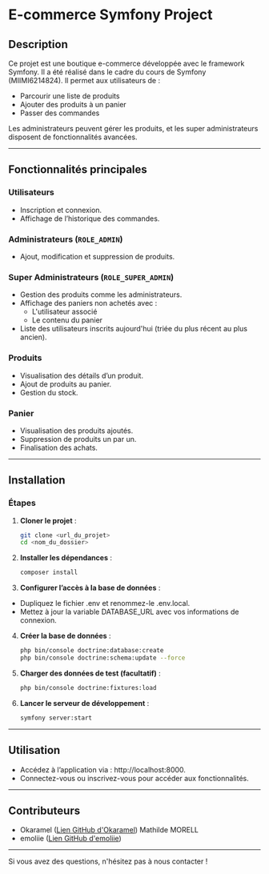 # E-commerce Symfony Project

## Description

Ce projet est une boutique e-commerce développée avec le framework Symfony. Il a été réalisé dans le cadre du cours de Symfony (MIIMI6214824). Il permet aux utilisateurs de :

- Parcourir une liste de produits
- Ajouter des produits à un panier
- Passer des commandes

Les administrateurs peuvent gérer les produits, et les super administrateurs disposent de fonctionnalités avancées.

---

## Fonctionnalités principales

### Utilisateurs
- Inscription et connexion.
- Affichage de l’historique des commandes.

### Administrateurs (`ROLE_ADMIN`)
- Ajout, modification et suppression de produits.

### Super Administrateurs (`ROLE_SUPER_ADMIN`)
- Gestion des produits comme les administrateurs.
- Affichage des paniers non achetés avec :
  - L'utilisateur associé
  - Le contenu du panier
- Liste des utilisateurs inscrits aujourd'hui (triée du plus récent au plus ancien).

### Produits
- Visualisation des détails d’un produit.
- Ajout de produits au panier.
- Gestion du stock.

### Panier
- Visualisation des produits ajoutés.
- Suppression de produits un par un.
- Finalisation des achats.

---

## Installation

### Étapes

1. **Cloner le projet** :
   ```bash
   git clone <url_du_projet>
   cd <nom_du_dossier>

2. **Installer les dépendances** :
    ```bash
    composer install

3. **Configurer l’accès à la base de données** :
- Dupliquez le fichier .env et renommez-le .env.local.
- Mettez à jour la variable DATABASE_URL avec vos informations de connexion.

4. **Créer la base de données** :
    ```bash
    php bin/console doctrine:database:create
    php bin/console doctrine:schema:update --force

5. **Charger des données de test (facultatif)** :
    ```bash
    php bin/console doctrine:fixtures:load

6. **Lancer le serveur de développement** :
    ```bash
    symfony server:start

---

## Utilisation
- Accédez à l’application via : http://localhost:8000.
- Connectez-vous ou inscrivez-vous pour accéder aux fonctionnalités.

---

## Contributeurs
- Okaramel ([Lien GitHub d'Okaramel](https://github.com/Okaramel)) Mathilde MORELL
- emoliie ([Lien GitHub d'emoliie](https://github.com/emoliie))

---
Si vous avez des questions, n'hésitez pas à nous contacter !